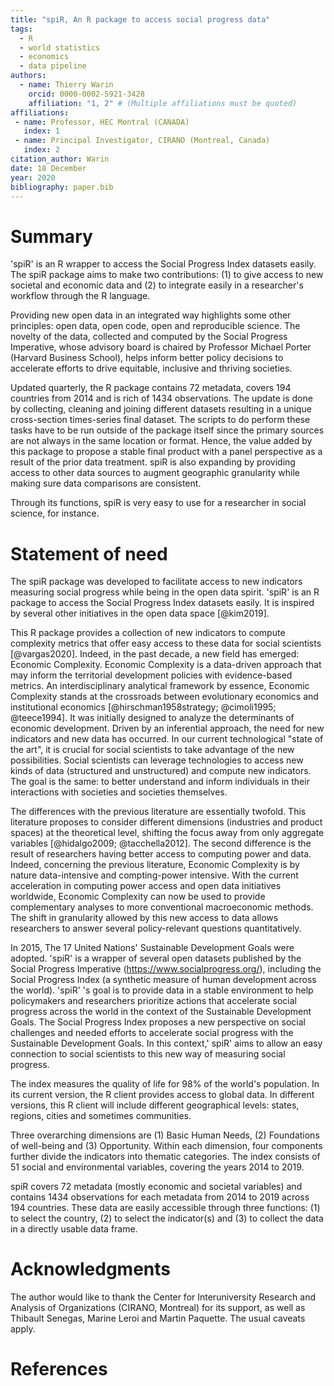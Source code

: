```yaml
---
title: "spiR, An R package to access social progress data"
tags:
  - R
  - world statistics
  - economics
  - data pipeline
authors:
  - name: Thierry Warin
    orcid: 0000-0002-5921-3428
    affiliation: "1, 2" # (Multiple affiliations must be quoted)
affiliations:
 - name: Professor, HEC Montral (CANADA)
   index: 1
 - name: Principal Investigator, CIRANO (Montreal, Canada)
   index: 2
citation_author: Warin
date: 18 December
year: 2020
bibliography: paper.bib
---
```


# Summary

'spiR' is an R wrapper to access the Social Progress Index datasets easily. The spiR package aims to make two contributions: (1) to give access to new societal and economic data and (2) to integrate easily in a researcher's workflow through the R language.

Providing new open data in an integrated way highlights some other principles: open data, open code, open and reproducible science. The novelty of the data, collected and computed by the Social Progress Imperative, whose advisory board is chaired by Professor Michael Porter (Harvard Business School), helps inform better policy decisions to accelerate efforts to drive equitable, inclusive and thriving societies.

Updated quarterly, the R package contains 72 metadata, covers 194 countries from 2014 and is rich of 1434 observations. The update is done by collecting, cleaning and joining different datasets resulting in a unique cross-section times-series final dataset. The scripts to do perform these tasks have to be run outside of the package itself since the primary sources are not always in the same location or format. Hence, the value added by this package to propose a stable final product with a panel perspective as a result of the prior data treatment. spiR is also expanding by providing access to other data sources to augment geographic granularity while making sure data comparisons are consistent.

Through its functions, spiR is very easy to use for a researcher in social science, for instance.

# Statement of need

The spiR package was developed to facilitate access to new indicators measuring social progress while being in the open data spirit. 'spiR' is an R package to access the Social Progress Index datasets easily. It is inspired by several other initiatives in the open data space [@kim2019].

This R package provides a collection of new indicators to compute complexity metrics that offer easy access to these data for social scientists [@vargas2020]. Indeed, in the past decade, a new field has emerged: Economic Complexity. Economic Complexity is a data-driven approach that may inform the territorial development policies with evidence-based metrics. An interdisciplinary analytical framework by essence, Economic Complexity stands at the crossroads between evolutionary economics and institutional economics [@hirschman1958strategy; @cimoli1995; @teece1994]. It was initially designed to analyze the determinants of economic development. Driven by an inferential approach, the need for new indicators and new data has occurred. In our current technological "state of the art", it is crucial for social scientists to take advantage of the new possibilities. Social scientists can leverage technologies to access new kinds of data (structured and unstructured) and compute new indicators. The goal is the same: to better understand and inform individuals in their interactions with societies and societies themselves.

The differences with the previous literature are essentially twofold. This literature proposes to consider different dimensions (industries and product spaces) at the theoretical level, shifting the focus away from only aggregate variables [@hidalgo2009; @tacchella2012]. The second difference is the result of researchers having better access to computing power and data. Indeed, concerning the previous literature, Economic Complexity is by nature data-intensive and compting-power intensive. With the current acceleration in computing power access and open data initiatives worldwide, Economic Complexity can now be used to provide complementary analyses to more conventional macroeconomic methods. The shift in granularity allowed by this new access to data allows researchers to answer several policy-relevant questions quantitatively.

In 2015, The 17 United Nations' Sustainable Development Goals were adopted. 'spiR' is a wrapper of several open datasets published by the Social Progress Imperative (https://www.socialprogress.org/), including the Social Progress Index (a synthetic measure of human development across the world). 'spiR'  's goal is to provide data in a stable environment to help policymakers and researchers prioritize actions that accelerate social progress across the world in the context of the Sustainable Development Goals. The Social Progress Index proposes a new perspective on social challenges and needed efforts to accelerate social progress with the Sustainable Development Goals. In this context,' spiR' aims to allow an easy connection to social scientists to this new way of measuring social progress.

The index measures the quality of life for 98% of the world's population. In its current version, the R client provides access to global data. In different versions, this R client will include different geographical levels: states, regions, cities and sometimes communities.

Three overarching dimensions are (1) Basic Human Needs, (2) Foundations of well-being and (3) Opportunity. Within each dimension, four components further divide the indicators into thematic categories. The index consists of 51 social and environmental variables, covering the years 2014 to 2019.

spiR covers 72 metadata (mostly economic and societal variables) and contains 1434 observations for each metadata from 2014 to 2019 across 194 countries. These data are easily accessible through three functions: (1) to select the country, (2) to select the indicator(s) and (3) to collect the data in a directly usable data frame.

# Acknowledgments

The author would like to thank the Center for Interuniversity Research and Analysis of Organizations (CIRANO, Montreal) for its support, as well as Thibault Senegas, Marine Leroi and Martin Paquette. The usual caveats apply.

# References
